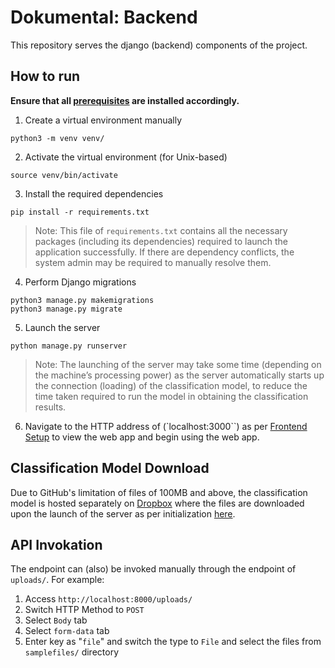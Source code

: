 # Dokumental: Backend 

This repository serves the django (backend) components of the project. 

## How to run
<b>Ensure that all [prerequisites](../README.md/#project-prerequisites) are installed accordingly.<br></b>

1. Create a virtual environment manually
```
python3 -m venv venv/
```

2. Activate the virtual environment (for Unix-based)
```
source venv/bin/activate
```

3. Install the required dependencies
```
pip install -r requirements.txt
```

> Note: This file of `requirements.txt` contains all the necessary packages (including its dependencies) required to launch the application successfully. If there are dependency conflicts, the system admin may be required to manually resolve them.

4. Perform Django migrations
```
python3 manage.py makemigrations
python3 manage.py migrate
```

5. Launch the server
```
python manage.py runserver
```

> Note: The launching of the server may take some time (depending on the machine’s processing power) as the server automatically starts up the connection (loading) of the classification model, to reduce the time taken required to run the model in obtaining the classification results.

6. Navigate to the HTTP address of (`localhost:3000``) as per [Frontend Setup](/frontend/README.md) to view the web app and begin using the web app.


## Classification Model Download
Due to GitHub's limitation of files of 100MB and above, the classification model is hosted separately on [Dropbox](https://www.dropbox.com/sh/l534p3v9u2vsghx/AABLtm7nd3ZRCiqyCKyjjbrza?dl=0) where the files are downloaded upon the launch of the server as per initialization [here](./manage.py). 


## API Invokation
The endpoint can (also) be invoked manually through the endpoint of `uploads/`. For example: 

1. Access `http://localhost:8000/uploads/`
2. Switch HTTP Method to `POST`
3. Select `Body` tab
4. Select `form-data` tab
5. Enter key as "`file`" and switch the type to `File` and select the files from `samplefiles/` directory 

